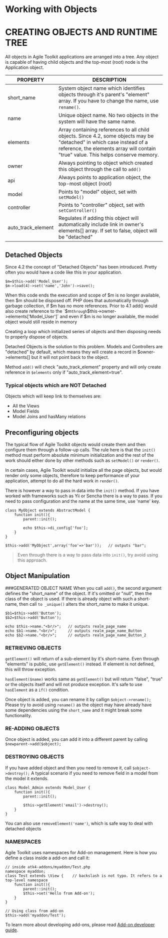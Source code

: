 # Working with Objects
# CREATING OBJECTS AND RUNTIME TREE

All objects in Agile Toolkit applications are arranged into a tree. Any object is capable of having child objects and the top-most (root) node is the Application object.

| PROPERTY           | DESCRIPTION |
|--------------------|-------------|
| short_name         | System object name which identifies objects through it's parent's "element" array. If you have to change the name, use `rename()`.|
| name               | Unique object name. No two objects in the system will have the same name. |
| elements           | Array containing references to all child objects. Since 4.2, some objects may be "detached" in which case instead of a reference, the elements array will contain "true" value. This helps conserve memory. |
| owner              | Always pointing to object which created this object through the call to `add()` |
| api                | Always points to application object, the top-most object (root) |
| model              | Points to "model" object, set with `setModel()` |
| controller         | Points to "controller" object, set with `setController()` |
| auto_track_element	 | Regulates if adding this object will automatically include link in owner's elements[] array. If set to false, object will be "detached" |

## Detached Objects
Since 4.2 the concept of "Detached Objects" has been introduced. Pretty often you would have a code like this in your application.

    $m=$this->add('Model_User');
    $m->load(4)->set('name','John')->save();

When this code ends the execution and scope of $m is no longer available, then $m should be disposed off. PHP does that automatically through garbage collection, if $m has no more references. Prior to 4.1 add() would also create reference to the `$m` through `$this->owner->elements['Model_User']` and even if $m is no longer available, the model object would still reside in memory

Creating a loop which initialized series of objects and then disposing needs to properly dispose of objects.

Detached Objects is the solution to this problem. Models and Controllers are "detached" by default, which means they will create a record in $owner->elements[] but it will not point back to the object.

Method `add()` will check "auto_track_element" property and will only create reference in `$elements` only if "auto_track_element=true".

### Typical objects which are NOT Detached
Objects which will keep link to themselves are:

* All the Views
* Model Fields
* Model Joins and hasMany relations

## Preconfiguring objects
The typical flow of Agile Toolkit objects would create them and then configure them through a follow-up calls. The rule here is that the `init()` method must perform absolute minimum initialization and the rest of the work should either done by other methods such as `setModel()` or `render()`.

In certain cases, Agile Toolkit would initialize all the page objects, but would render only some objects, therefore to keep performance of your application, attempt to do all the hard work in `render()`.

There is however a way to pass in data into the `init()` method. If you have worked with frameworks such as Yii or Sencha there is a way to pass. If you need to pass configuration and the name at the same time, use 'name' key.

    class MyObject extends AbstractModel {
        function init(){
            parent::init();

            echo $this->di_config['foo'];
        }
    }

    $this->add('MyObject',array('foo'=>'bar'));   // outputs "bar";

>Even through there is a way to pass data into `init()`, try avoid using this approach.

## Object Manipulation
###GENERATED OBJECT NAME
When you call `add()`, the second argument defines the "short_name" of the object. If it's omitted or "null", then the class of the object is used. If there is already object with such a short-name, then call `to _unique()` alters the short_name to make it unique.

    $b1=$this->add('Button');
    $b2=$this->add('Button');

    echo $this->name."<br/>";   // outputs realm_page_name
    echo $b1->name."<br/>";     // outputs realm_page_name_Button
    echo $b2->name."<br/>";     // outputs realm_page_name_Button_2

### RETRIEVING OBJECTS
`getElement()` will return of a sub-element by it's short-name. Even through "elements" is public, use `getElement()` instead. If element is not defined, this will throw exception.

`hasElement($name)` works same as `getElement()` but will return "false", "true" or the objects itself and will not produce exception. It's safe to use `hasElement` as a `if()` condition.

Once object is added, you can rename it by callign `$object->rename();` Please try to avoid using `rename()` as the object may have already have some dependencies using the `short_name` and it might break some functionality.

### RE-ADDING OBJECTS
Once object is added, you can add it into a different parent by calling `$newparent->add($object);`

### DESTROYING OBJECTS
If you have added object and then you need to remove it, call `$object->destroy();` A typical scenario if you need to remove field in a model from the model it extends.

    class Model_Admin extends Model_User {
        function init(){
            parent::init();

            $this->getElement('email')->destroy();
        }
    }

You can also use `removeElement('name')`, which is safe way to deal with detached objects

### NAMESPACES
Agile Toolkit uses namespaces for Add-on management. Here is how you define a class inside a add-on and call it:

    // inside atk4-addons/myaddon/Test.php
    namespace myaddon;
    class Test extends \View {    // backslash is not typo. It refers to a top-level namespace
        function init(){
            parent::init();
            $this->set('Hello from Add-on');
        }
    }

    // Using class from add-on
    $this->add('myaddon/Test');

To learn more about developing add-ons, please read [Add-on developer guide](developing-addons.md "Add-on developer guide").